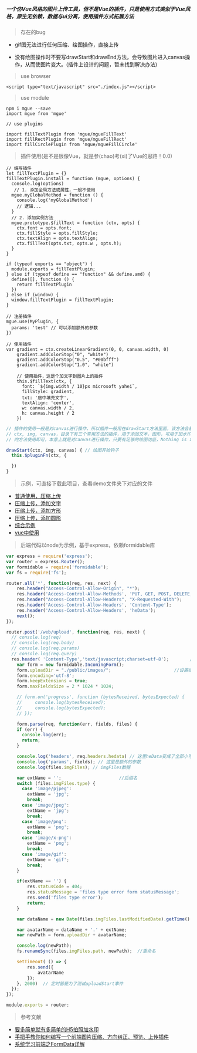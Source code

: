 ##### 一个仿Vue风格的图片上传工具，但不是Vue的插件，只是使用方式类似于Vue风格，原生无依赖，数据与ui分离，使用插件方式拓展方法

> 存在的bug

+ gif图无法进行任何压缩、绘图操作，直接上传

+ 没有绘图操作时不要写drawStart和drawEnd方法，会导致图片进入canvas操作，从而使图片变大。(插件上设计的问题，暂未找到解决办法)


> use browser

```
<script type="text/javascript" src="./index.js"></script>
```

> use module

```
npm i mgue --save
import mgue from 'mgue'

// use plugins

import fillTextPlugin from 'mgue/mgueFillText'
import fillRectPlugin from 'mgue/mgueFillRect'
import fillCirclePlugin from 'mgue/mgueFillCircle'
```

> 插件使用(是不是很像Vue，就是参(chao)考(xi)了Vue的思路！0.0)

```
// 编写插件
let fillTextPlugin = {}
fillTextPlugin.install = function (mgue, options) {
  console.log(options)
   // 1. 添加全局方法或属性，一般不使用
  mgue.myGlobalMethod = function () {
    console.log('myGlobalMethod')
    // 逻辑...
  }
  // 2. 添加实例方法
  mgue.prototype.$fillText = function (ctx, opts) {
    ctx.font = opts.font;
    ctx.fillStyle = opts.fillStyle;
    ctx.textAlign = opts.textAlign;  
    ctx.fillText(opts.txt, opts.w , opts.h);
  }
}

if (typeof exports == "object") {
  module.exports = fillTextPlugin;
} else if (typeof define == "function" && define.amd) {
  define([], function () {
    return fillTextPlugin
  })
} else if (window) {
  window.fillTextPlugin = fillTextPlugin;
}

// 注册插件
mgue.use(MyPlugin, {
  params: 'test' // 可以添加额外的参数
})

// 使用插件
var gradient = ctx.createLinearGradient(0, 0, canvas.width, 0)
    gradient.addColorStop("0", "white")
    gradient.addColorStop("0.5", "#00bfff")
    gradient.addColorStop("1.0", "white")

    // 使用插件，这是个加文字到图片上的插件
    this.$fillText(ctx, {
      font: `${img.width / 10}px microsoft yahei`,
      fillStyle: gradient,
      txt: '居中填充文字',
      textAlign: 'center',
      w: canvas.width / 2,
      h: canvas.height / 2
    })
```

```js
// 插件的使用一般是对canvas进行操作，所以插件一般用在drawStart方法里面，该方法会暴露出当前的绘图对象和img本身
// ctx, img, canvas，目录下有三个常用方法的插件，用于添加文本，图形，可用于加水印标识等等，也可自己写插件，按照上面
// 的方法使用即可，本意上就是对canvas进行操作，只要有足够的绘图功底，Nothing is impossible！！！

drawStart(ctx, img, canvas) { // 绘图开始钩子
  this.$pluginFn(ctx, {

  })
}
```

> 示例，可直接下载此项目，查看demo文件夹下对应的文件

+ [普通使用，压缩上传](https://github.com/is-liyiwei/mgue/tree/master/demo/index1)
+ [压缩上传，添加文字](https://github.com/is-liyiwei/mgue/tree/master/demo/index2)
+ [压缩上传，添加方形](https://github.com/is-liyiwei/mgue/tree/master/demo/index3)
+ [压缩上传，添加圆形](https://github.com/is-liyiwei/mgue/tree/master/demo/index4)
+ [综合示例](https://github.com/is-liyiwei/mgue/tree/master/demo/index5)
+ [vue中使用](https://github.com/is-liyiwei/mgue/tree/master/demo/vue-demo)

> 后端代码以node为示例，基于express，依赖formidable库

```js
var express = require('express');
var router = express.Router();
var formidable = require('formidable');
var fs = require('fs');

router.all('*', function(req, res, next) {
    res.header("Access-Control-Allow-Origin", "*");
    res.header('Access-Control-Allow-Methods', 'PUT, GET, POST, DELETE, OPTIONS');
    res.header("Access-Control-Allow-Headers", "X-Requested-With");
    res.header('Access-Control-Allow-Headers', 'Content-Type');
    res.header('Access-Control-Allow-Headers', 'heData');
    next();
});

router.post('/web/upload', function(req, res, next) {
  // console.log(req)
  // console.log(req.body)
  // console.log(req.params)
  // console.log(req.query)
  res.header( 'Content-Type','text/javascript;charset=utf-8');        //设置返回字符串编码
    var form = new formidable.IncomingForm();                            //创建对象
    form.uploadDir = "./public/images/";                        //设置临时文件存放的路径
    form.encoding='utf-8';                                                //设置上传数据的编码
    form.keepExtensions = true;                                            //设置是否保持上传文件的拓展名
    form.maxFieldsSize = 2 * 1024 * 1024;                               //文件大小

    // form.on('progress', function (bytesReceived, bytesExpected) {
    //     console.log(bytesReceived);
    //     console.log(bytesExpected);
    // });

    form.parse(req, function(err, fields, files) {
    if (err) {
      console.log(err);
      return;
    }

    console.log('headers', req.headers.hedata) // 这里heData变成了全部小写，不知道是什么原因
    console.log('params', fields); // 这里是额外的参数
    console.log(files.imgFiles); // imgFiles数据

    var extName = '';                      //后缀名
    switch (files.imgFiles.type) {
      case 'image/pjpeg':
        extName = 'jpg';
        break;
      case 'image/jpeg':
        extName = 'jpg';
        break;         
      case 'image/png':
        extName = 'png';
        break;
      case 'image/x-png':
        extName = 'png';
        break;
      case 'image/gif':
        extName = 'gif';
        break;         
    }

    if(extName == '') {
        res.statusCode = 404;
        res.statusMessage = 'files type error form statusMessage';
        res.send('files type error');
        return;
    }

    var dataName = new Date(files.imgFiles.lastModifiedDate).getTime()

    var avatarName = dataName + '.' + extName;
    var newPath = form.uploadDir + avatarName;

    console.log(newPath);
    fs.renameSync(files.imgFiles.path, newPath);  //重命名

    setTimeout( () => {
        res.send({
            avatarName
        });
    }, 2000)  // 定时器是为了测试uploadStart事件
  });
});

module.exports = router;

```

> 参考文献

+ [要多简单就有多简单的H5拍照加水印](https://segmentfault.com/a/1190000007098531)
+ [手把手教你如何编写一个前端图片压缩、方向纠正、预览、上传插件](https://juejin.im/post/5a9759a16fb9a0635b5360b3)
+ [系统学习前端之FormData详解](https://segmentfault.com/a/1190000006716454)
